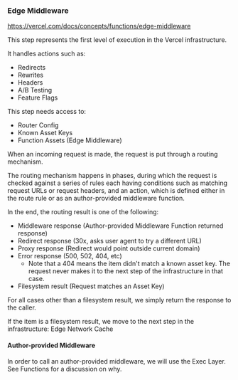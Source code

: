 ### Edge Middleware

https://vercel.com/docs/concepts/functions/edge-middleware

This step represents the first level of execution in the Vercel infrastructure.

It handles actions such as:

* Redirects
* Rewrites
* Headers
* A/B Testing
* Feature Flags

This step needs access to:

* Router Config
* Known Asset Keys
* Function Assets (Edge Middleware)

When an incoming request is made, the request is put through a routing mechanism.

The routing mechanism happens in phases, during which the request is checked against a series
of rules each having conditions such as matching request URLs or request headers, and an
action, which is defined either in the route rule or as an author-provided middleware function.

In the end, the routing result is one of the following:

* Middleware response (Author-provided Middleware Function returned response)
* Redirect response (30x, asks user agent to try a different URL)
* Proxy response (Redirect would point outside current domain)
* Error response (500, 502, 404, etc)
  * Note that a 404 means the item didn't match a known asset key. The request never makes
    it to the next step of the infrastructure in that case. 
* Filesystem result (Request matches an Asset Key)

For all cases other than a filesystem result, we simply return the response to the caller.

If the item is a filesystem result, we move to the next step in the infrastructure:
Edge Network Cache

#### Author-provided Middleware

In order to call an author-provided middleware, we will use the Exec Layer. See Functions for
a discussion on why.
